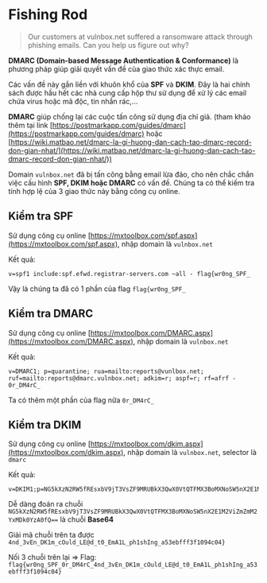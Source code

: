 # Fishing Rod
>Our customers at vulnbox.net suffered a ransomware attack through phishing emails. Can you help us figure out why?

**DMARC (Domain-based Message Authentication & Conformance)** là phương pháp giúp giải quyết vấn đề của giao thức xác thực email.

Các vấn đề này gắn liền với khuôn khổ của **SPF** và **DKIM**. Đây là hai chính sách được hầu hết các nhà cung cấp hộp thư sử dụng để xử lý các email chứa virus hoặc mã độc, tin nhắn rác,...

**DMARC** giúp chống lại các cuộc tấn công sử dụng địa chỉ giả. (tham khảo thêm tại link [https://postmarkapp.com/guides/dmarc](https://postmarkapp.com/guides/dmarc) hoặc [https://wiki.matbao.net/dmarc-la-gi-huong-dan-cach-tao-dmarc-record-don-gian-nhat/](https://wiki.matbao.net/dmarc-la-gi-huong-dan-cach-tao-dmarc-record-don-gian-nhat/))

Domain `vulnbox.net` đã bị tấn công bằng email lừa đảo, cho nên chắc chắn việc cấu hình **SPF, DKIM hoặc DMARC** có vấn đề.
Chúng ta có thể kiếm tra tính hợp lệ của 3 giao thức này bằng công cụ online.

## Kiểm tra SPF
Sử dụng công cụ online [https://mxtoolbox.com/spf.aspx](https://mxtoolbox.com/spf.aspx), nhập domain là `vulnbox.net`

Kết quả:
```
v=spf1 include:spf.efwd.registrar-servers.com ~all - flag{wr0ng_SPF_
```

Vậy là chúng ta đã có 1 phần của flag `flag{wr0ng_SPF_`

## Kiểm tra DMARC
Sử dụng công cụ online [https://mxtoolbox.com/DMARC.aspx](https://mxtoolbox.com/DMARC.aspx), nhập domain là `vulnbox.net`

Kết quả:
```
v=DMARC1; p=quarantine; rua=mailto:reports@vunlbox.net; ruf=mailto:reports@dmarc.vulnbox.net; adkim=r; aspf=r; rf=afrf - 0r_DM4rC_
```
Ta có thêm một phần của flag nữa `0r_DM4rC_`

## Kiểm tra DKIM
Sử dụng công cụ online [https://mxtoolbox.com/dkim.aspx](https://mxtoolbox.com/dkim.aspx), nhập domain là `vulnbox.net`, selector là `dmarc`

Kết quả:
```
v=DKIM1;p=NG5kXzN2RW5fREsxbV9jT3VsZF9MRUBkX3QwX0VtQTFMX3BoMXNoSW5nX2E1M2ViZmZmM2YxMDk0YzA0fQ==
```
Dễ dàng đoán ra chuỗi `NG5kXzN2RW5fREsxbV9jT3VsZF9MRUBkX3QwX0VtQTFMX3BoMXNoSW5nX2E1M2ViZmZmM2YxMDk0YzA0fQ==` là chuỗi **Base64** 

Giải mã chuỗi trên ta được `4nd_3vEn_DK1m_cOuld_LE@d_t0_EmA1L_ph1shIng_a53ebfff3f1094c04}`

Nối 3 chuỗi trên lại => Flag: `flag{wr0ng_SPF_0r_DM4rC_4nd_3vEn_DK1m_cOuld_LE@d_t0_EmA1L_ph1shIng_a53ebfff3f1094c04}`